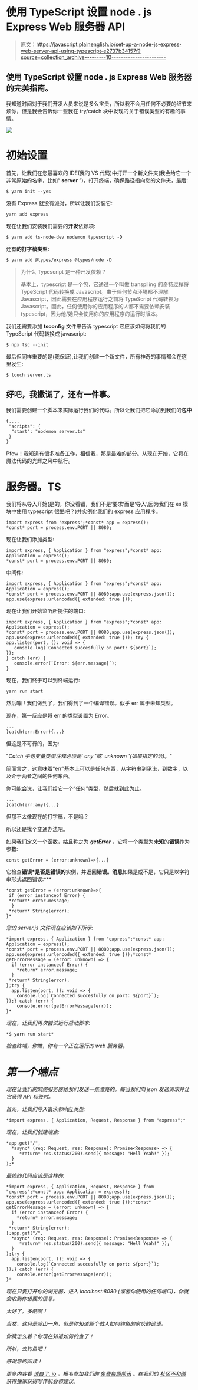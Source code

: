 # 使用 TypeScript 设置 node . js Express Web 服务器 API

> 原文：<https://javascript.plainenglish.io/set-up-a-node-js-express-web-server-api-using-typescript-e2737b34157f?source=collection_archive---------10----------------------->

## 使用 TypeScript 设置 node . js Express Web 服务器的完美指南。

我知道时间对于我们开发人员来说是多么宝贵，所以我不会用任何不必要的细节来烦你，但是我会告诉你一些我在 try/catch 块中发现的关于错误类型的有趣的事情。

![](img/c487b33034a5ee4649f70011419b5c35.png)

# 初始设置

首先，让我们在您最喜欢的 IDE(我的 VS 代码)中打开一个新文件夹(我会给它一个非常原始的名字，比如“ **server** ”)，打开终端，确保路径指向您的文件夹，最后:

```
$ yarn init --yes
```

没有 Express 就没有派对，所以让我们安装它:

```
yarn add express
```

现在让我们安装我们需要的**开发**依赖项:

```
$ yarn add ts-node-dev nodemon typescript -D
```

还有**的打字稿类型:**

```
$ yarn add @types/express @types/node -D
```

> 为什么 Typescript 是一种开发依赖？
> 
> 基本上，typescript 是一个包，它通过一个叫做 transpiling 的奇特过程将 TypeScript 代码转换成 Javascript。由于任何节点环境都不理解 Javascript，因此需要在应用程序运行之前将 TypeScript 代码转换为 Javascript。因此，任何使用你的应用程序的人都不需要依赖安装 typescript，因为他/她只会使用你的应用程序的运行时版本。

我们还需要添加 **tsconfig** 文件来告诉 typescript 它应该如何将我们的 TypeScript 代码转换成 javascript:

```
$ npx tsc --init
```

最后但同样重要的是(我保证),让我们创建一个新文件，所有神奇的事情都会在这里发生:

```
$ touch server.ts
```

## 好吧，我撒谎了，还有一件事。

我们需要创建一个脚本来实际运行我们的代码。所以让我们把它添加到我们的**包中**

```
{...,
 "scripts": {
  "start": "nodemon server.ts"
 }
}
```

Pfew！我知道有很多准备工作，相信我，那是最难的部分。从现在开始，它将在魔法代码的光辉之风中航行。

# **服务器。TS**

我们将从导入开始(是的，你没看错，我们不是‘要求’而是‘导入’,因为我们在 es 模块中使用 typescript 很酷吧？)并实例化我们的 express 应用程序。

```
import express from 'express';*const* app = express();
*const* port = process.env.PORT || 8080;
```

现在让我们添加类型:

```
import express, { Application } from "express";*const* app: Application = express();
*const* port = process.env.PORT || 8080;
```

中间件:

```
import express, { Application } from "express";*const* app: Application = express();
*const* port = process.env.PORT || 8080;app.use(express.json());
app.use(express.urlencoded({ extended: true })); 
```

现在让我们开始监听所提供的端口:

```
import express, { Application } from "express";*const* app: Application = express();
*const* port = process.env.PORT || 8080;app.use(express.json());
app.use(express.urlencoded({ extended: true })); try {
app.listen(port, (): void => {
   console.log(`Connected succesfully on port: ${port}`);
});
} catch (err) {
   console.error(`Error: ${err.message}`);
}
```

现在，我们终于可以到终端运行:

```
yarn run start
```

然后嘣！我们做到了，我们得到了一个编译错误。似乎 err 属于未知类型。

现在，第一反应是将 err 的类型设置为 Error。

```
...
}catch(err:Error){...}
```

但这是不可行的，因为:

"*Catch 子句变量类型注释必须是' any '或' unknown '(如果指定的话)*。"

简而言之，这意味着“err”基本上可以是任何东西，从字符串到承诺，到数字，以及介于两者之间的任何东西。

你可能会说，让我们给它一个“任何”类型，然后就到此为止。

```
...
}catch(err:any){...} 
```

但那不太像现在的打字稿，不是吗？

所以还是找个变通办法吧。

如果我们定义一个函数，姑且称之为 ***getError*** ，它将一个类型为**未知**的**错误**作为参数:

```
const getError = (error:unknown)=>{...}
```

它检查**错误*是否是错误的**实例，并返回**错误。消息**如果是或不是，它只是以字符串形式返回错误:***

```
*const getError = (error:unknown)=>{
 if (error instanceof Error) {
 *return* error.message;
  }
 *return* String(error);
}*
```

*您的 server.js 文件现在应该如下所示:*

```
*import express, { Application } from "express";*const* app: Application = express();
*const* port = process.env.PORT || 8080;app.use(express.json());
app.use(express.urlencoded({ extended: true }));*const* getErrorMessage = (error: unknown) => {
  if (error instanceof Error) {
    *return* error.message;
  }
 *return* String(error);
};try {
  app.listen(port, (): void => {
    console.log(`Connected succesfully on port: ${port}`);
});} catch (err) {
    console.error(getErrorMessage(err));
}*
```

*现在，让我们再次尝试运行启动脚本:*

```
*$ yarn run start*
```

*检查终端，你瞧，你有一个正在运行的 web 服务器。*

# ***第一个端点***

*现在让我们的网络服务器给我们发送一张漂亮的。每当我们向 json 发送请求并让它获得 API 标签时。*

*首先，让我们导入*请求*和*响应*类型:*

```
*import express, { Application, Request, Response } from "express";*
```

*现在，让我们创建端点:*

```
*app.get("/", 
  *async* (req: Request, res: Response): Promise<Response> => {
     *return* res.status(200).send({ message: "Hell Yeah!" });
  }
);*
```

*最终的代码应该是这样的:*

```
*import express, { Application, Request, Response } from "express";*const* app: Application = express();
*const* port = process.env.PORT || 8080;app.use(express.json());
app.use(express.urlencoded({ extended: true }));*const* getErrorMessage = (error: unknown) => {
  if (error instanceof Error) {
    *return* error.message;
  }
 *return* String(error);
};app.get("/", 
  *async* (req: Request, res: Response): Promise<Response> => {
     *return* res.status(200).send({ message: "Hell Yeah!" });
  }
);try {
  app.listen(port, (): void => {
    console.log(`Connected succesfully on port: ${port}`);
});} catch (err) {
    console.error(getErrorMessage(err));
}*
```

*现在只要打开你的浏览器，进入 *localhost:8080* (或者你使用的任何端口)，你就会收到你想要的信息。*

*太好了。多酷啊！*

*当然，这只是冰山一角，但是你知道那个教人如何钓鱼的家伙的谚语。*

*你猜怎么着？你现在知道如何钓鱼了！*

*所以，去钓鱼吧！*

*感谢您的阅读！*

**更多内容看* [*说白了. io*](http://plainenglish.io/) *。报名参加我们的* [*免费每周简讯*](http://newsletter.plainenglish.io/) *。在我们的* [*社区不和谐*](https://discord.gg/GtDtUAvyhW) *获得独家获得写作机会和建议。**